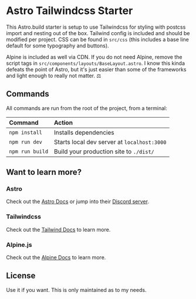 # Astro Tailwindcss Starter

This Astro.build starter is setup to use Tailwindcss for styling with postcss import and nesting out of the box. Tailwind config is included and should be modified per project. CSS can be found in `src/css` (this includes a base line default for some typography and buttons).

Alpine is included as well via CDN. If you do not need Alpine, remove the script tags in `src/components/layouts/BaseLayout.astro`. I know this kinda defeats the point of Astro, but it's just easier than some of the frameworks and light enough to really not matter. ⚖️

## Commands

All commands are run from the root of the project, from a terminal:

| Command         | Action                                      |
| :-------------- | :------------------------------------------ |
| `npm install`   | Installs dependencies                       |
| `npm run dev`   | Starts local dev server at `localhost:3000` |
| `npm run build` | Build your production site to `./dist/`     |

## Want to learn more?

### Astro

Check out the [Astro Docs](https://docs.astro.build) or jump into their [Discord server](https://astro.build/chat).

### Tailwindcss

Check out the [Tailwind Docs](https://tailwindcss.com/) to learn more.

### Alpine.js

Check out the [Alpine Docs](https://alpinejs.dev) to learn more.

## License

Use it if you want. This is only maintained as to my needs.
